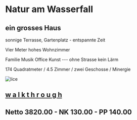 # **Natur am Wasserfall**

## ein grosses Haus

sonnige Terrasse, Gartenplatz - entspannte Zeit

Vier Meter hohes Wohnzimmer

Familie Musik Office Kunst --- ohne Strasse kein Lärm

174 Quadratmeter  / 4.5 Zimmer  / zwei Geschosse  / Minergie

![lice](.attachments.5692/lice.gif)



## [**w a l k t h r o u g h**](https://my.matterport.com/show/?m=CShoARNzPcW)

## Netto 3820.00  -  NK 130.00  -  PP 140.00

